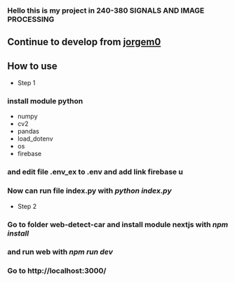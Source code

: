 ### Hello this is my project in 240-380	SIGNALS AND IMAGE PROCESSING
## Continue to develop from [jorgem0](https://github.com/jorgem0/traffic_counter)
## How to use
* Step 1
### install module python 
* numpy 
* cv2 
* pandas  
* load_dotenv 
* os 
* firebase 
### and edit file .env_ex to .env and add link firebase u
### Now can run file index.py with *python index.py*
* Step 2 
### Go to folder web-detect-car and install module nextjs with *npm install*
### and run web with *npm run dev* 
### Go to http://localhost:3000/
